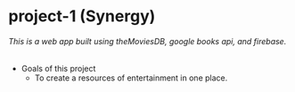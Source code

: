 # project-1 (Synergy)
###### This is a web app built using theMoviesDB, google books api, and firebase. 

*  Goals of this project
    *  To create a resources of entertainment in one place. 
